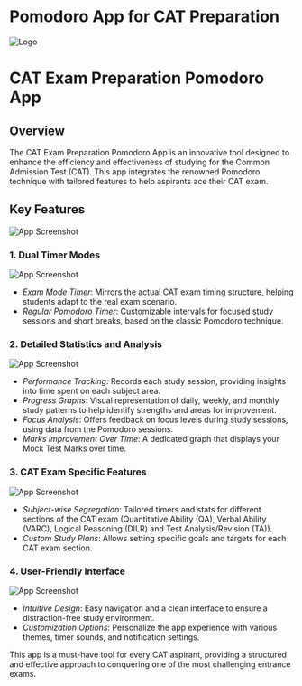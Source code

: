
# Pomodoro App for CAT Preparation

![Logo](https://github.com/Amar-cmd/Pomodoro/blob/main/Sample%20Images/logo.png?raw=true)


# CAT Exam Preparation Pomodoro App

## Overview
The CAT Exam Preparation Pomodoro App is an innovative tool designed to enhance the efficiency and effectiveness of studying for the Common Admission Test (CAT). This app integrates the renowned Pomodoro technique with tailored features to help aspirants ace their CAT exam.

## Key Features
![App Screenshot](https://github.com/Amar-cmd/Pomodoro/blob/main/Sample%20Images/5.png?raw=true)
### 1. Dual Timer Modes
![App Screenshot](https://github.com/Amar-cmd/Pomodoro/blob/main/Sample%20Images/3.png?raw=true)

- *Exam Mode Timer*: Mirrors the actual CAT exam timing structure, helping students adapt to the real exam scenario.
- *Regular Pomodoro Timer*: Customizable intervals for focused study sessions and short breaks, based on the classic Pomodoro technique.


### 2. Detailed Statistics and Analysis

![App Screenshot](https://github.com/Amar-cmd/Pomodoro/blob/main/Sample%20Images/1.png?raw=true)

- *Performance Tracking*: Records each study session, providing insights into time spent on each subject area.
- *Progress Graphs*: Visual representation of daily, weekly, and monthly study patterns to help identify strengths and areas for improvement.
- *Focus Analysis*: Offers feedback on focus levels during study sessions, using data from the Pomodoro sessions.
- *Marks improvement Over Time*: A dedicated graph that displays your Mock Test Marks over time.

### 3. CAT Exam Specific Features

![App Screenshot](https://github.com/Amar-cmd/Pomodoro/blob/main/Sample%20Images/4.png?raw=true)

- *Subject-wise Segregation*: Tailored timers and stats for different sections of the CAT exam (Quantitative Ability (QA), Verbal Ability (VARC), Logical Reasoning (DILR) and Test Analysis/Revision (TA)).
- *Custom Study Plans*: Allows setting specific goals and targets for each CAT exam section.

### 4. User-Friendly Interface

![App Screenshot](https://github.com/Amar-cmd/Pomodoro/blob/main/Sample%20Images/2.png?raw=true)

- *Intuitive Design*: Easy navigation and a clean interface to ensure a distraction-free study environment.
- *Customization Options*: Personalize the app experience with various themes, timer sounds, and notification settings.

This app is a must-have tool for every CAT aspirant, providing a structured and effective approach to conquering one of the most challenging entrance exams.
